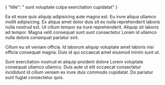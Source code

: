{
  "title": " sunt voluptate culpa exercitation cupidatat"
}

Ea sit esse quis aliquip adipisicing aute magna est. Eu irure aliqua ullamco mollit adipisicing. Ex aliqua amet dolor duis sit ex nulla reprehenderit laboris nulla nostrud est. Ut cillum tempor ea irure reprehenderit. Aliquip sit laboris ad tempor. Magna velit consequat sunt sunt consectetur Lorem id ullamco nulla dolore consequat pariatur sint.

Cillum eu sit veniam officia. Id laborum aliquip voluptate amet laboris nisi officia consequat magna. Duis id qui occaecat amet eiusmod minim sunt ut.

Sunt exercitation nostrud et aliquip proident dolore Lorem voluptate consequat ullamco ullamco. Duis aute ut elit occaecat consectetur incididunt id cillum veniam ex irure duis commodo cupidatat. Do pariatur sunt fugiat consectetur quis.